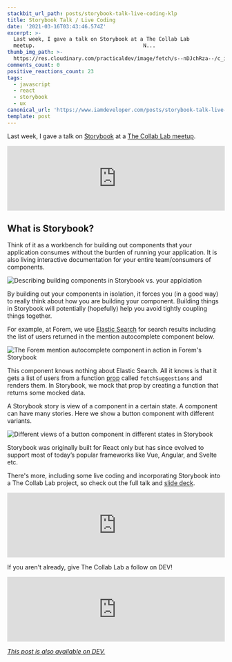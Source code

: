 ```yaml
---
stackbit_url_path: posts/storybook-talk-live-coding-klp
title: Storybook Talk / Live Coding
date: '2021-03-16T03:43:46.574Z'
excerpt: >-
  Last week, I gave a talk on Storybook at a The Collab Lab
  meetup.                                   N...
thumb_img_path: >-
  https://res.cloudinary.com/practicaldev/image/fetch/s--nDJchRza--/c_imagga_scale,f_auto,fl_progressive,h_420,q_auto,w_1000/https://dev-to-uploads.s3.amazonaws.com/uploads/articles/436wuamj05szgisfdtrm.jpeg
comments_count: 0
positive_reactions_count: 23
tags:
  - javascript
  - react
  - storybook
  - ux
canonical_url: 'https://www.iamdeveloper.com/posts/storybook-talk-live-coding-klp'
template: post
---
```

Last week, I gave a talk on [Storybook](https://storybook.js.org/) at a [The Collab Lab meetup](https://www.meetup.com/tech-talks-by-the-collab-lab/).


<iframe class="liquidTag" src="https://dev.to/embed/twitter?args=1370056928383090689" style="border: 0; width: 100%;"></iframe>


## What is Storybook?

Think of it as a workbench for building out components that your application consumes without the burden of running your application. It is also living interactive documentation for your entire team/consumers of components.

![Describing building components in Storybook vs. your applciation](https://dev-to-uploads.s3.amazonaws.com/uploads/articles/6x3jsi7yoj9id3xyhgg3.png)
 
By building out your components in isolation, it forces you (in a good way) to really think about how you are building your component. Building things in Storybook will potentially (hopefully) help you avoid tightly coupling things together. 

For example, at Forem, we use [Elastic Search](https://www.elastic.co/) for search results including the list of users returned in the mention autocomplete component below.

![The Forem mention autocomplete component in action in Forem's Storybook](https://dev-to-uploads.s3.amazonaws.com/uploads/articles/3s1qbca47opj18adanwh.png)
 
This component knows nothing about Elastic Search. All it knows is that it gets a list of users from a function [prop](https://reactjs.org/docs/components-and-props.html) called 
`fetchSuggestions`
 and renders them. In Storybook, we mock that prop by creating a function that returns some mocked data.

A Storybook story is view of a component in a certain state. A component can have many stories. Here we show a button component with different variants.

![Different views of a button component in different states in Storybook](https://dev-to-uploads.s3.amazonaws.com/uploads/articles/mw0e2cmaf72ybu2t78e4.png)

Storybook was originally built for React only but has since evolved to support most of today’s popular frameworks like Vue, Angular, and Svelte etc.

There's more, including some live coding and incorporating Storybook into a The Collab Lab project, so check out the full talk and [slide deck](https://iamdeveloper.com/storybook2021).


<iframe class="liquidTag" src="https://dev.to/embed/youtube?args=ypsD-9qQzYg" style="border: 0; width: 100%;"></iframe>


If you aren't already, give The Collab Lab a follow on DEV!


<iframe class="liquidTag" src="https://dev.to/embed/organization?args=the-collab-lab" style="border: 0; width: 100%;"></iframe>




*[This post is also available on DEV.](https://dev.to/nickytonline/storybook-talk-live-coding-klp)*


<script>
const parent = document.getElementsByTagName('head')[0];
const script = document.createElement('script');
script.type = 'text/javascript';
script.src = 'https://cdnjs.cloudflare.com/ajax/libs/iframe-resizer/4.1.1/iframeResizer.min.js';
script.charset = 'utf-8';
script.onload = function() {
    window.iFrameResize({}, '.liquidTag');
};
parent.appendChild(script);
</script>    
